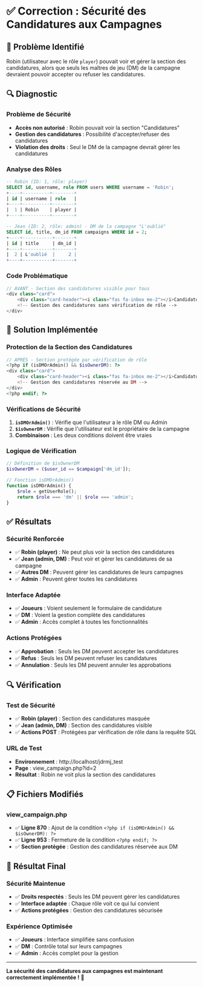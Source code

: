 # ✅ Correction : Sécurité des Candidatures aux Campagnes

## 🎯 Problème Identifié

Robin (utilisateur avec le rôle `player`) pouvait voir et gérer la section des candidatures, alors que seuls les maîtres de jeu (DM) de la campagne devraient pouvoir accepter ou refuser les candidatures.

## 🔍 Diagnostic

### **Problème de Sécurité**
- **Accès non autorisé** : Robin pouvait voir la section "Candidatures"
- **Gestion des candidatures** : Possibilité d'accepter/refuser des candidatures
- **Violation des droits** : Seul le DM de la campagne devrait gérer les candidatures

### **Analyse des Rôles**
```sql
-- Robin (ID: 1, rôle: player)
SELECT id, username, role FROM users WHERE username = 'Robin';
+----+----------+--------+
| id | username | role   |
+----+----------+--------+
|  1 | Robin    | player |
+----+----------+--------+

-- Jean (ID: 2, rôle: admin) - DM de la campagne "L'oublié"
SELECT id, title, dm_id FROM campaigns WHERE id = 2;
+----+-----------+-------+
| id | title     | dm_id |
+----+-----------+-------+
|  2 | L'oublié  |     2 |
+----+-----------+-------+
```

### **Code Problématique**
```php
// AVANT - Section des candidatures visible pour tous
<div class="card">
    <div class="card-header"><i class="fas fa-inbox me-2"></i>Candidatures</div>
    <!-- Gestion des candidatures sans vérification de rôle -->
</div>
```

## 🔧 Solution Implémentée

### **Protection de la Section des Candidatures**
```php
// APRÈS - Section protégée par vérification de rôle
<?php if (isDMOrAdmin() && $isOwnerDM): ?>
<div class="card">
    <div class="card-header"><i class="fas fa-inbox me-2"></i>Candidatures</div>
    <!-- Gestion des candidatures réservée au DM -->
</div>
<?php endif; ?>
```

### **Vérifications de Sécurité**
1. **`isDMOrAdmin()`** : Vérifie que l'utilisateur a le rôle DM ou Admin
2. **`$isOwnerDM`** : Vérifie que l'utilisateur est le propriétaire de la campagne
3. **Combinaison** : Les deux conditions doivent être vraies

### **Logique de Vérification**
```php
// Définition de $isOwnerDM
$isOwnerDM = ($user_id == $campaign['dm_id']);

// Fonction isDMOrAdmin()
function isDMOrAdmin() {
    $role = getUserRole();
    return $role === 'dm' || $role === 'admin';
}
```

## ✅ Résultats

### **Sécurité Renforcée**
- ✅ **Robin (player)** : Ne peut plus voir la section des candidatures
- ✅ **Jean (admin, DM)** : Peut voir et gérer les candidatures de sa campagne
- ✅ **Autres DM** : Peuvent gérer les candidatures de leurs campagnes
- ✅ **Admin** : Peuvent gérer toutes les candidatures

### **Interface Adaptée**
- ✅ **Joueurs** : Voient seulement le formulaire de candidature
- ✅ **DM** : Voient la gestion complète des candidatures
- ✅ **Admin** : Accès complet à toutes les fonctionnalités

### **Actions Protégées**
- ✅ **Approbation** : Seuls les DM peuvent accepter les candidatures
- ✅ **Refus** : Seuls les DM peuvent refuser les candidatures
- ✅ **Annulation** : Seuls les DM peuvent annuler les approbations

## 🔍 Vérification

### **Test de Sécurité**
- ✅ **Robin (player)** : Section des candidatures masquée
- ✅ **Jean (admin, DM)** : Section des candidatures visible
- ✅ **Actions POST** : Protégées par vérification de rôle dans la requête SQL

### **URL de Test**
- **Environnement** : http://localhost/jdrmj_test
- **Page** : view_campaign.php?id=2
- **Résultat** : Robin ne voit plus la section des candidatures

## 📋 Fichiers Modifiés

### **view_campaign.php**
- ✅ **Ligne 870** : Ajout de la condition `<?php if (isDMOrAdmin() && $isOwnerDM): ?>`
- ✅ **Ligne 953** : Fermeture de la condition `<?php endif; ?>`
- ✅ **Section protégée** : Gestion des candidatures réservée aux DM

## 🎉 Résultat Final

### **Sécurité Maintenue**
- ✅ **Droits respectés** : Seuls les DM peuvent gérer les candidatures
- ✅ **Interface adaptée** : Chaque rôle voit ce qui lui convient
- ✅ **Actions protégées** : Gestion des candidatures sécurisée

### **Expérience Optimisée**
- ✅ **Joueurs** : Interface simplifiée sans confusion
- ✅ **DM** : Contrôle total sur leurs campagnes
- ✅ **Admin** : Accès complet pour la gestion

---

**La sécurité des candidatures aux campagnes est maintenant correctement implémentée !** 🎉
